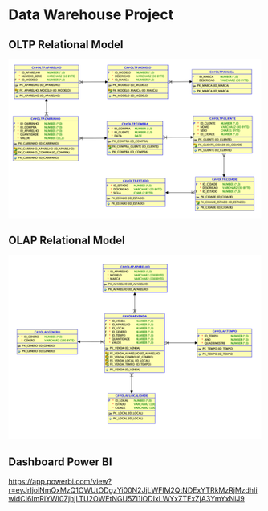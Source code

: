 # Data Warehouse Project

## OLTP Relational Model
![Project screenshot](./OLTP%20scripts/oltp-relational-model.png "Project screenshot")

## OLAP Relational Model
![Project screenshot](./OLAP%20scripts/olap-relational-model.png "Project screenshot")

## Dashboard Power BI
https://app.powerbi.com/view?r=eyJrIjoiNmQxMzQ1OWUtODgzYi00N2JjLWFlM2QtNDExYTRkMzRjMzdhIiwidCI6ImRiYWI0ZjhjLTU2OWEtNGU5Zi1iODIxLWYxZTExZjA3YmYxNiJ9
